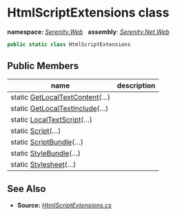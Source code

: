 # HtmlScriptExtensions class
**namespace:** *[Serenity.Web](../README.md#serenity.web-namespace)*   **assembly**: *[Serenity.Net.Web](../README.md)*

```csharp
public static class HtmlScriptExtensions
```

## Public Members

| name | description |
| --- | --- |
| static [GetLocalTextContent](HtmlScriptExtensions/GetLocalTextContent.md)(…) |  |
| static [GetLocalTextInclude](HtmlScriptExtensions/GetLocalTextInclude.md)(…) |  |
| static [LocalTextScript](HtmlScriptExtensions/LocalTextScript.md)(…) |  |
| static [Script](HtmlScriptExtensions/Script.md)(…) |  |
| static [ScriptBundle](HtmlScriptExtensions/ScriptBundle.md)(…) |  |
| static [StyleBundle](HtmlScriptExtensions/StyleBundle.md)(…) |  |
| static [Stylesheet](HtmlScriptExtensions/Stylesheet.md)(…) |  |

## See Also

* **Source:** *[HtmlScriptExtensions.cs](https://github.com/serenity-is/Serenity/blob/master/src/Serenity.Net.Web/Mvc/HtmlScriptExtensions.cs)*